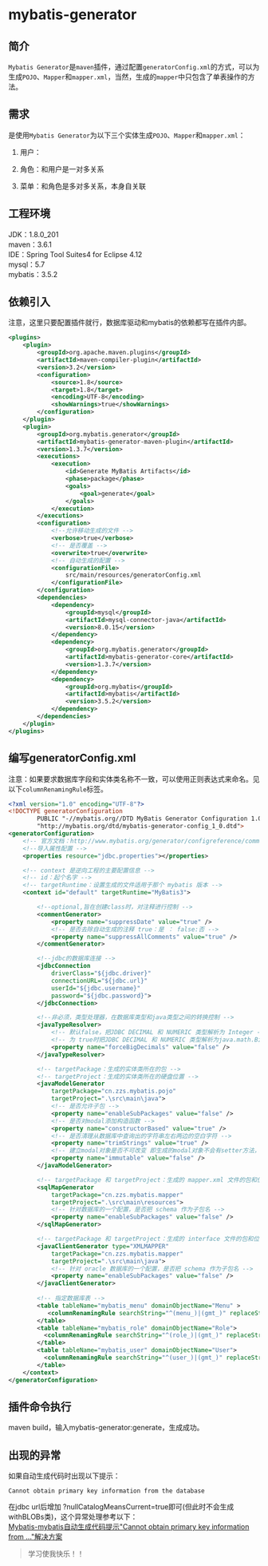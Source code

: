 # mybatis-generator

## 简介
`Mybatis Generator`是`maven`插件，通过配置`generatorConfig.xml`的方式，可以为生成`POJO`、`Mapper`和`mapper.xml`，当然，生成的`mapper`中只包含了单表操作的方法。  

## 需求
是使用`Mybatis Generator`为以下三个实体生成`POJO`、`Mapper`和`mapper.xml`：  

1. 用户：  

2. 角色：和用户是一对多关系  

3. 菜单：和角色是多对多关系，本身自关联 

## 工程环境
JDK：1.8.0_201  
maven：3.6.1  
IDE：Spring Tool Suites4 for Eclipse 4.12  
mysql：5.7  
mybatis：3.5.2

## 依赖引入
注意，这里只要配置插件就行，数据库驱动和mybatis的依赖都写在插件内部。    

```xml
<plugins>
	<plugin>
		<groupId>org.apache.maven.plugins</groupId>
		<artifactId>maven-compiler-plugin</artifactId>
		<version>3.2</version>
		<configuration>
			<source>1.8</source>
			<target>1.8</target>
			<encoding>UTF-8</encoding>
			<showWarnings>true</showWarnings>
		</configuration>
	</plugin>
	<plugin>
		<groupId>org.mybatis.generator</groupId>
		<artifactId>mybatis-generator-maven-plugin</artifactId>
		<version>1.3.7</version>
		<executions>
			<execution>
				<id>Generate MyBatis Artifacts</id>
				<phase>package</phase>
				<goals>
					<goal>generate</goal>
				</goals>
			</execution>
		</executions>
		<configuration>
			<!--允许移动生成的文件 -->
			<verbose>true</verbose>
			<!-- 是否覆盖 -->
			<overwrite>true</overwrite>
			<!-- 自动生成的配置 -->
			<configurationFile>
				src/main/resources/generatorConfig.xml
			</configurationFile>
		</configuration>
		<dependencies>
			<dependency>
				<groupId>mysql</groupId>
				<artifactId>mysql-connector-java</artifactId>
				<version>8.0.15</version>
			</dependency>
			<dependency>
				<groupId>org.mybatis.generator</groupId>
				<artifactId>mybatis-generator-core</artifactId>
				<version>1.3.7</version>
			</dependency>
			<dependency>
				<groupId>org.mybatis</groupId>
				<artifactId>mybatis</artifactId>
				<version>3.5.2</version>
			</dependency>
		</dependencies>
	</plugin>
</plugins>
```

## 编写generatorConfig.xml
注意：如果要求数据库字段和实体类名称不一致，可以使用正则表达式来命名。见以下`columnRenamingRule`标签。  

```xml
<?xml version="1.0" encoding="UTF-8"?>
<!DOCTYPE generatorConfiguration
        PUBLIC "-//mybatis.org//DTD MyBatis Generator Configuration 1.0//EN"
        "http://mybatis.org/dtd/mybatis-generator-config_1_0.dtd">
<generatorConfiguration>
    <!-- 官方文档：http://www.mybatis.org/generator/configreference/commentGenerator.html -->
	<!--导入属性配置 -->
	<properties resource="jdbc.properties"></properties>

	<!-- context 是逆向工程的主要配置信息 -->
	<!-- id：起个名字 -->
	<!-- targetRuntime：设置生成的文件适用于那个 mybatis 版本 -->
	<context id="default" targetRuntime="MyBatis3">

		<!--optional,旨在创建class时，对注释进行控制 -->
		<commentGenerator>
			<property name="suppressDate" value="true" />
			<!-- 是否去除自动生成的注释 true：是 ： false:否 -->
			<property name="suppressAllComments" value="true" />
		</commentGenerator>

		<!--jdbc的数据库连接 -->
		<jdbcConnection 
			driverClass="${jdbc.driver}"
			connectionURL="${jdbc.url}" 
			userId="${jdbc.username}"
			password="${jdbc.password}">
		</jdbcConnection>

		<!--非必须，类型处理器，在数据库类型和java类型之间的转换控制 -->
		<javaTypeResolver>
			<!-- 默认false，把JDBC DECIMAL 和 NUMERIC 类型解析为 Integer -->
			<!-- 为 true时把JDBC DECIMAL 和 NUMERIC 类型解析为java.math.BigDecimal -->
			<property name="forceBigDecimals" value="false" />
		</javaTypeResolver>

		<!-- targetPackage：生成的实体类所在的包 -->
		<!-- targetProject：生成的实体类所在的硬盘位置 -->
		<javaModelGenerator 
			targetPackage="cn.zzs.mybatis.pojo"
			targetProject=".\src\main\java">
			<!-- 是否允许子包 -->
			<property name="enableSubPackages" value="false" />
			<!-- 是否对modal添加构造函数 -->
			<property name="constructorBased" value="true" />
			<!-- 是否清理从数据库中查询出的字符串左右两边的空白字符 -->
			<property name="trimStrings" value="true" />
			<!-- 建立modal对象是否不可改变 即生成的modal对象不会有setter方法，只有构造方法 -->
			<property name="immutable" value="false" />
		</javaModelGenerator>

		<!-- targetPackage 和 targetProject：生成的 mapper.xml 文件的包和位置 -->
		<sqlMapGenerator 
			targetPackage="cn.zzs.mybatis.mapper"
			targetProject=".\src\main\resources">
			<!-- 针对数据库的一个配置，是否把 schema 作为子包名 -->
			<property name="enableSubPackages" value="false" />
		</sqlMapGenerator>

		<!-- targetPackage 和 targetProject：生成的 interface 文件的包和位置 -->
		<javaClientGenerator type="XMLMAPPER" 
			targetPackage="cn.zzs.mybatis.mapper" 
			targetProject=".\src\main\java">
			<!-- 针对 oracle 数据库的一个配置，是否把 schema 作为子包名 -->
			<property name="enableSubPackages" value="false" />
		</javaClientGenerator>
		
		<!-- 指定数据库表 -->
		<table tableName="mybatis_menu" domainObjectName="Menu" >
		   <columnRenamingRule searchString="^(menu_)|(gmt_)" replaceString=""/>
		</table>
		<table tableName="mybatis_role" domainObjectName="Role">
		  <columnRenamingRule searchString="^(role_)|(gmt_)" replaceString=""/>
		</table>
		<table tableName="mybatis_user" domainObjectName="User">
		  <columnRenamingRule searchString="^(user_)|(gmt_)" replaceString=""/>
		</table>
	</context>
</generatorConfiguration>

```

## 插件命令执行
maven build，输入mybatis-generator:generate，生成成功。  

## 出现的异常
如果自动生成代码时出现以下提示：  

```
Cannot obtain primary key information from the database
```

在jdbc url后增加 ?nullCatalogMeansCurrent=true即可(但此时不会生成withBLOBs类)，这个异常处理参考以下：  
[Mybatis-mybatis自动生成代码提示"Cannot obtain primary key information from ..."解决方案](https://blog.csdn.net/jpf254/article/details/79571396)


> 学习使我快乐！！




